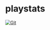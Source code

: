 # playstats

[![Git](https://app.soluble.cloud/api/v1/public/badges/1f314cd8-88f4-49a5-873e-f5feff5a1d05.svg?orgId=451115019187)](https://app.soluble.cloud/repos/details/github.com/michaelneale/playstats?orgId=451115019187)  

